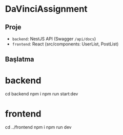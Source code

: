# DaVinciAssignment

## Proje
- `backend`: NestJS API (Swagger `/api/docs`)
- `frontend`: React (src/components: UserList, PostList)

## Başlatma

# backend
cd backend
npm i
npm run start:dev

# frontend
cd ../frontend
npm i
npm run dev
